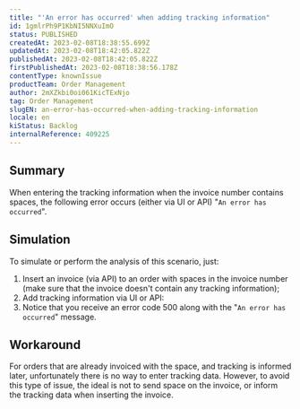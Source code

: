 ```yaml
---
title: "'An error has occurred' when adding tracking information"
id: 1gmlrPh9P1KbNI5NNXuImO
status: PUBLISHED
createdAt: 2023-02-08T18:38:55.699Z
updatedAt: 2023-02-08T18:42:05.822Z
publishedAt: 2023-02-08T18:42:05.822Z
firstPublishedAt: 2023-02-08T18:38:56.178Z
contentType: knownIssue
productTeam: Order Management
author: 2mXZkbi0oi061KicTExNjo
tag: Order Management
slugEN: an-error-has-occurred-when-adding-tracking-information
locale: en
kiStatus: Backlog
internalReference: 409225
---
```


## Summary


When entering the tracking information when the invoice number contains spaces, the following error occurs (either via UI or API) "`An error has occurred`".

## Simulation


To simulate or perform the analysis of this scenario, just:

1. Insert an invoice (via API) to an order with spaces in the invoice number (make sure that the invoice doesn't contain any tracking information);
2. Add tracking information via UI or API:
3. Notice that you receive an error code 500 along with the "`An error has occurred`" message.

## Workaround


For orders that are already invoiced with the space, and tracking is informed later, unfortunately there is no way to enter tracking data. However, to avoid this type of issue, the ideal is not to send space on the invoice, or inform the tracking data when inserting the invoice.

